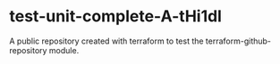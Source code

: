 # test-unit-complete-A-tHi1dl
A public repository created with terraform to test the terraform-github-repository module.
